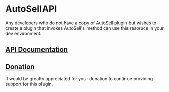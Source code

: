 # AutoSellAPI

Any developers who do not have a copy of AutoSell plugin but wishes to create a plugin that invokes AutoSell's method can use this resoruce in your dev environment.


## [API Documentation](https://teamvk.github.io/AutoSellAPI/javadoc/index.html)

## [Donation](http://PayPal.Me/vk2gpz)
It would be greatly appreciated for your donation to continue providing support for this plugin.
